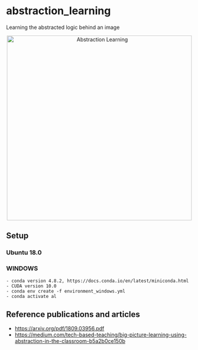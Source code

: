 # abstraction_learning
Learning the abstracted logic behind an image

<p align="center">
  <img src="artifacts/demo.png" width="500" title="Abstraction Learning">
</p>

## Setup

### Ubuntu 18.0

### WINDOWS
    - conda version 4.8.2, https://docs.conda.io/en/latest/miniconda.html
    - CUDA version 10.0
    - conda env create -f environment_windows.yml
    - conda activate al
    


## Reference publications and articles

- https://arxiv.org/pdf/1809.03956.pdf
- https://medium.com/tech-based-teaching/big-picture-learning-using-abstraction-in-the-classroom-b5a2b0ce150b
